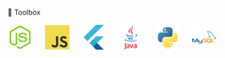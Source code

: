 🧰 Toolbox
<br>
<br>
<img src="https://github.com/devicons/devicon/blob/master/icons/nodejs/nodejs-plain.svg" alt="Node Logo" width="50" height="50"/> &nbsp;&nbsp;&nbsp;&nbsp;
<img src="https://github.com/devicons/devicon/blob/master/icons/javascript/javascript-original.svg" alt="Java Logo" width="50" height="50"/> &nbsp;&nbsp;&nbsp;&nbsp;
<img src="https://github.com/devicons/devicon/blob/master/icons/flutter/flutter-original.svg" alt="Flutter Logo" width="50" height="50"/> &nbsp;&nbsp;&nbsp;&nbsp;
<img src="https://github.com/devicons/devicon/blob/master/icons/java/java-original-wordmark.svg" alt="Java Logo" width="50" height="50"/> &nbsp;&nbsp;&nbsp;&nbsp;
<img src="https://github.com/devicons/devicon/blob/master/icons/python/python-original.svg" alt="Java Logo" width="50" height="50"/> &nbsp;&nbsp;&nbsp;&nbsp;
<img src="https://github.com/devicons/devicon/blob/master/icons/mysql/mysql-original-wordmark.svg" alt="Java Logo" width="50" height="50"/> &nbsp;&nbsp;&nbsp;&nbsp;

